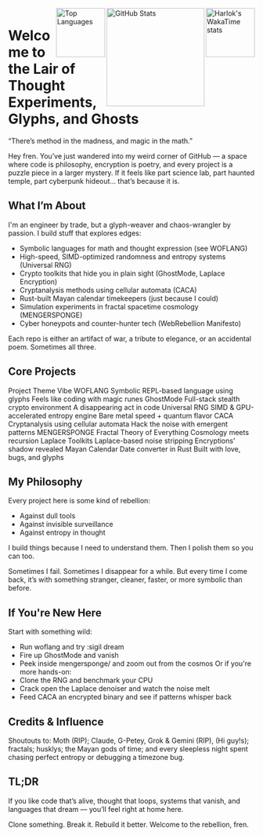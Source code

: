 <a href="https://github.com/whisprer/github-readme-stats">
  <img
    height="100"
    align="right"
    src="[![Harlok's WakaTime stats]https://github-readme-stats.vercel.app/api/wakatime?username=whisprer&card_width=160&show_icons=true&theme=tokyonight"
    alt="Harlok's WakaTime stats"
  />
</a>

<a href="https://github.com/whisprer/github-readme-stats">
  <img
    height="200"
    align="right"
    src="https://github-readme-stats.vercel.app/api/?username=whisprer&card_width=320&show_icons=true&theme=tokyonight"
    alt="GitHub Stats"
  />
</a>

<a href="https://github.com/whisprer/convoychat">
  <img
    height="100"
    align="right"
    src="[![Top Langs](https://github-readme-stats.vercel.app/api/top-langs/?username=whisprer&layout=donut-vertical&layout=compact&langs_count=8&card_width=320&show_icons=true&theme=tokyonight")
    alt="Top Languages"
  />
</a>

# Welcome to the Lair of Thought Experiments, Glyphs, and Ghosts
“There’s method in the madness, and magic in the math.”

Hey fren. You’ve just wandered into my weird corner of GitHub — a space where code is philosophy, encryption is poetry, and every project is a puzzle piece in a larger mystery. If it feels like part science lab, part haunted temple, part cyberpunk hideout… that’s because it is.

## What I’m About
I'm an engineer by trade, but a glyph-weaver and chaos-wrangler by passion. I build stuff that explores edges:
- Symbolic languages for math and thought expression (see WOFLANG)
-  High-speed, SIMD-optimized randomness and entropy systems (Universal RNG)
- Crypto toolkits that hide you in plain sight (GhostMode, Laplace Encryption)
- Cryptanalysis methods using cellular automata (CACA)
- Rust-built Mayan calendar timekeepers (just because I could)
- Simulation experiments in fractal spacetime cosmology (MENGERSPONGE)
- Cyber honeypots and counter-hunter tech (WebRebellion Manifesto)

Each repo is either an artifact of war, a tribute to elegance, or an accidental poem. Sometimes all three.

## Core Projects
Project	            Theme	                                    Vibe
WOFLANG	            Symbolic REPL-based language using glyphs	Feels like coding with magic runes
GhostMode	        Full-stack stealth crypto environment	    A disappearing act in code
Universal           RNG	SIMD & GPU-accelerated entropy engine	Bare metal speed + quantum flavor
CACA	            Cryptanalysis using cellular automata	    Hack the noise with emergent patterns
MENGERSPONGE	    Fractal Theory of Everything	            Cosmology meets recursion
Laplace Toolkits	Laplace-based noise stripping	            Encryptions’ shadow revealed
Mayan Calendar	    Date converter in Rust	                    Built with love, bugs, and glyphs

## My Philosophy
Every project here is some kind of rebellion:
- Against dull tools
- Against invisible surveillance
- Against entropy in thought

I build things because I need to understand them. Then I polish them so you can too.

Sometimes I fail. Sometimes I disappear for a while. But every time I come back, it’s with something stranger, cleaner, faster, or more symbolic than before.

## If You're New Here
Start with something wild:
- Run woflang and try :sigil dream
- Fire up GhostMode and vanish
- Peek inside mengersponge/ and zoom out from the cosmos
Or if you're more hands-on:
- Clone the RNG and benchmark your CPU
- Crack open the Laplace denoiser and watch the noise melt
- Feed CACA an encrypted binary and see if patterns whisper back

## Credits & Influence
Shoutouts to: Moth (RIP); Claude, G-Petey, Grok & Gemini (RIP), (Hi guy!s); fractals; husklys; the Mayan gods of time; and every sleepless night spent chasing perfect entropy or debugging a timezone bug.

## TL;DR
If you like code that’s alive, thought that loops, systems that vanish, and languages that dream — you’ll feel right at home here.

Clone something. Break it. Rebuild it better.
Welcome to the rebellion, fren.
